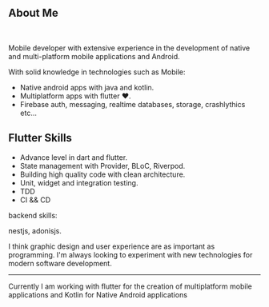 ## About Me
<br/>


Mobile developer with extensive experience in the development of native and multi-platform mobile applications and Android. 

With solid knowledge in technologies such as
Mobile:
- Native android apps with java and kotlin. 
- Multiplatform apps with flutter ♥️. 
- Firebase auth, messaging, realtime databases, storage, crashlythics etc... 

## Flutter Skills
- Advance level in dart and flutter.
- State management with Provider, BLoC, Riverpod.
- Building high quality code with clean architecture.
- Unit, widget and integration testing.
- TDD
- CI && CD

backend skills: 

nestjs, adonisjs.

I think graphic design and user experience are as important as programming. I'm always looking to experiment with new technologies for modern software development.

---
Currently I am working with flutter for the creation of multiplatform mobile applications and Kotlin for Native Android applications 


